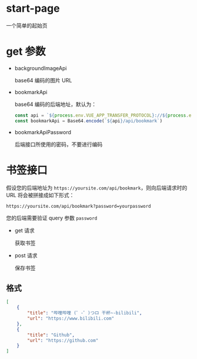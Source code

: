 # start-page

一个简单的起始页

# get 参数

- backgroundImageApi

    base64 编码的图片 URL

- bookmarkApi

    base64 编码的后端地址，默认为：

    ```js
    const api = `${process.env.VUE_APP_TRANSFER_PROTOCOL}://${process.env.VUE_APP_DOMAIN}`
    const bookmarkApi = Base64.encode(`${api}/api/bookmark`)
    ```

- bookmarkApiPassword

    后端接口所使用的密码，不要进行编码

# 书签接口

假设您的后端地址为 `https://yoursite.com/api/bookmark`，则向后端请求时的 URL 将会被拼接成如下形式：

`https://yoursite.com/api/bookmark?password=yourpassword`

您的后端需要验证 query 参数 `password`

- get 请求

    获取书签

- post 请求

    保存书签

## 格式

```json
[
    {
        "title": "哔哩哔哩 (゜-゜)つロ 干杯~-bilibili",
        "url": "https://www.bilibili.com"
    },
    {
        "title": "Github",
        "url": "https://github.com"
    }
]
```
